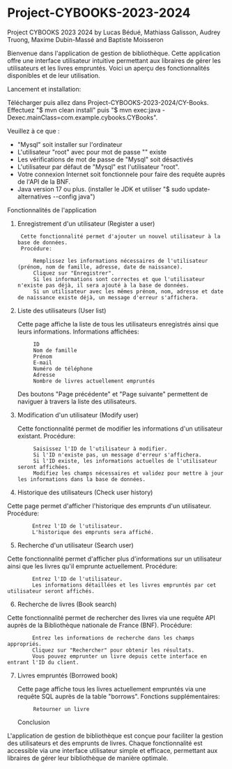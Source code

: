 # Project-CYBOOKS-2023-2024
Project CYBOOKS 2023 2024 by Lucas Bédué, Mathiass Galisson, Audrey Truong, Maxime Dubin-Massé and Baptiste Moisseron

Bienvenue dans l'application de gestion de bibliothèque. Cette application offre une interface utilisateur intuitive permettant aux libraires de gérer les utilisateurs et les livres empruntés. Voici un aperçu des fonctionnalités disponibles et de leur utilisation.

Lancement et installation:

Télécharger puis allez dans Project-CYBOOKS-2023-2024/CY-Books. Effectuez "$ mvn clean install" puis "$ mvn exec:java -Dexec.mainClass=com.example.cybooks.CYBooks".

Veuillez à ce que :
- "Mysql" soit installer sur l'ordinateur
- L'utilisateur "root" avec pour mot de passe "" existe
- Les vérifications de mot de passe de "Mysql" soit désactivés
- L'utilisateur par défaut de "Mysql" est l'utilisateur "root".
- Votre connexion Internet soit fonctionnele pour faire des requête auprès de l'API de la BNF.
- Java version 17 ou plus. (installer le JDK et utiliser "$ sudo update-alternatives --config java")

Fonctionnalités de l'application

1. Enregistrement d'un utilisateur (Register a user)

        Cette fonctionnalité permet d'ajouter un nouvel utilisateur à la base de données.
        Procédure:

            Remplissez les informations nécessaires de l'utilisateur (prénom, nom de famille, adresse, date de naissance).
            Cliquez sur "Enregistrer".
            Si les informations sont correctes et que l'utilisateur n'existe pas déjà, il sera ajouté à la base de données.
            Si un utilisateur avec les mêmes prénom, nom, adresse et date de naissance existe déjà, un message d'erreur s'affichera.

2. Liste des utilisateurs (User list)

   Cette page affiche la liste de tous les utilisateurs enregistrés ainsi que leurs informations.
   Informations affichées:

            ID
            Nom de famille
            Prénom
            E-mail
            Numéro de téléphone
            Adresse
            Nombre de livres actuellement empruntés

   Des boutons "Page précédente" et "Page suivante" permettent de naviguer à travers la liste des utilisateurs.

3. Modification d'un utilisateur (Modify user)

   Cette fonctionnalité permet de modifier les informations d'un utilisateur existant.
        Procédure:

            Saisissez l'ID de l'utilisateur à modifier.
            Si l'ID n'existe pas, un message d'erreur s'affichera.
            Si l'ID existe, les informations actuelles de l'utilisateur seront affichées.
            Modifiez les champs nécessaires et validez pour mettre à jour les informations dans la base de données.

4. Historique des utilisateurs (Check user history)

Cette page permet d'afficher l'historique des emprunts d'un utilisateur.
Procédure:

            Entrez l'ID de l'utilisateur.
            L'historique des emprunts sera affiché.

5. Recherche d'un utilisateur (Search user)

Cette fonctionnalité permet d'afficher plus d'informations sur un utilisateur ainsi que les livres qu'il emprunte actuellement.
Procédure:

            Entrez l'ID de l'utilisateur.
            Les informations détaillées et les livres empruntés par cet utilisateur seront affichés.

6. Recherche de livres (Book search)

Cette fonctionnalité permet de rechercher des livres via une requête API auprès de la Bibliothèque nationale de France (BNF).
Procédure:

            Entrez les informations de recherche dans les champs appropriés.
            Cliquez sur "Rechercher" pour obtenir les résultats.
            Vous pouvez emprunter un livre depuis cette interface en entrant l'ID du client.

7. Livres empruntés (Borrowed book)

   Cette page affiche tous les livres actuellement empruntés via une requête SQL auprès de la table "borrows".
   Fonctions supplémentaires:

            Retourner un livre

   Conclusion

L'application de gestion de bibliothèque est conçue pour faciliter la gestion des utilisateurs et des emprunts de livres. Chaque fonctionnalité est accessible via une interface utilisateur simple et efficace, permettant aux libraires de gérer leur bibliothèque de manière optimale.
